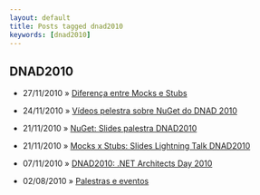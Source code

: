 ```yaml
---
layout: default
title: Posts tagged dnad2010
keywords: [dnad2010]
---
```

<h2 class="category">DNAD2010</h2>
<ul class="posts">
<li>
<p>
<span class="date">27/11/2010</span> &raquo; 
<a href="/blog/diferenca-entre-mocks-e-stubs">Diferença entre Mocks e Stubs</a>
</p>
</li> 
<li>
<p>
<span class="date">24/11/2010</span> &raquo; 
<a href="/blog/videos-pelestra-sobre-nuget-do-dnad-2010">Vídeos pelestra sobre NuGet do DNAD 2010</a>
</p>
</li> 
<li>
<p>
<span class="date">21/11/2010</span> &raquo; 
<a href="/blog/nuget-slides-palestra-dnad2010">NuGet: Slides palestra DNAD2010</a>
</p>
</li> 
<li>
<p>
<span class="date">21/11/2010</span> &raquo; 
<a href="/blog/mocks-x-stubs-slides-lightning-talk-dnad2010">Mocks x Stubs: Slides Lightning Talk DNAD2010</a>
</p>
</li> 
<li>
<p>
<span class="date">07/11/2010</span> &raquo; 
<a href="/blog/dnad2010-net-architects-day-2010">DNAD2010: .NET Architects Day 2010</a>
</p>
</li> 
<li>
<p>
<span class="date">02/08/2010</span> &raquo; 
<a href="/blog/palestras-e-eventos">Palestras e eventos</a>
</p>
</li> 
</ul>
